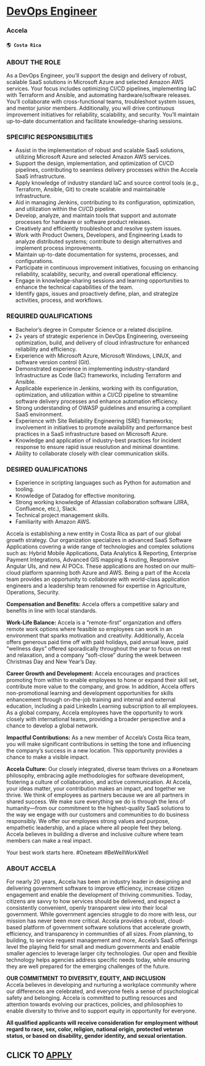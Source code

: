 # [DevOps Engineer](https://www.remotewlb.com/apply/devops-engineer-86066)  
### Accela  
#### `🌎 Costa Rica`  

### ABOUT THE ROLE

As a DevOps Engineer, you'll support the design and delivery of robust, scalable SaaS solutions in Microsoft Azure and selected Amazon AWS services. Your focus includes optimizing CI/CD pipelines, implementing IaC with Terraform and Ansible, and automating hardware/software releases. You’ll collaborate with cross-functional teams, troubleshoot system issues, and mentor junior members. Additionally, you will drive continuous improvement initiatives for reliability, scalability, and security. You’ll maintain up-to-date documentation and facilitate knowledge-sharing sessions.

### SPECIFIC RESPONSIBILITIES

  * Assist in the implementation of robust and scalable SaaS solutions, utilizing Microsoft Azure and selected Amazon AWS services.
  * Support the design, implementation, and optimization of CI/CD pipelines, contributing to seamless delivery processes within the Accela SaaS infrastructure.
  * Apply knowledge of industry standard IaC and source control tools (e.g., Terraform, Ansible, Git) to create scalable and maintainable infrastructure. 
  * Aid in managing Jenkins, contributing to its configuration, optimization, and utilization within the CI/CD pipeline.
  * Develop, analyze, and maintain tools that support and automate processes for hardware or software product releases. 
  * Creatively and efficiently troubleshoot and resolve system issues. 
  * Work with Product Owners, Developers, and Engineering Leads to analyze distributed systems; contribute to design alternatives and implement process improvements.
  * Maintain up-to-date documentation for systems, processes, and configurations.
  * Participate in continuous improvement initiatives, focusing on enhancing reliability, scalability, security, and overall operational efficiency.
  * Engage in knowledge-sharing sessions and learning opportunities to enhance the technical capabilities of the team.
  * Identify gaps, issues and proactively define, plan, and strategize activities, process, and workflows.

### REQUIRED QUALIFICATIONS

  * Bachelor’s degree in Computer Science or a related discipline.
  * 2+ years of strategic experience in DevOps Engineering, overseeing optimization, build, and delivery of cloud infrastructure for enhanced reliability and efficiency.
  * Experience with Microsoft Azure, Microsoft Windows, LINUX, and software version control (Git).
  * Demonstrated experience in implementing industry-standard Infrastructure as Code (IaC) frameworks, including Terraform and Ansible.
  * Applicable experience in Jenkins, working with its configuration, optimization, and utilization within a CI/CD pipeline to streamline software delivery processes and enhance automation efficiency.
  * Strong understanding of OWASP guidelines and ensuring a compliant SaaS environment.
  * Experience with Site Reliability Engineering (SRE) frameworks; involvement in initiatives to promote availability and performance best practices in a SaaS infrastructure based on Microsoft Azure.
  * Knowledge and application of industry-best practices for incident response to ensure rapid issue resolution and minimal downtime.
  * Ability to collaborate closely with clear communication skills.

### DESIRED QUALIFICATIONS

  * Experience in scripting languages such as Python for automation and tooling.
  * Knowledge of Datadog for effective monitoring.
  * Strong working knowledge of Atlassian collaboration software (JIRA, Confluence, etc.), Slack.
  * Technical project management skills.
  * Familiarity with Amazon AWS.

Accela is establishing a new entity in Costa Rica as part of our global growth strategy. Our organization specializes in advanced SaaS Software Applications covering a wide range of technologies and complex solutions such as: Hybrid Mobile Applications, Data Analytics & Reporting, Enterprise Payment Integrations, Advanced GIS mapping & routing, Responsive Angular UIs, and new AI POCs. These applications are hosted on our multi-cloud platform spanning both Azure and AWS. Being a part of the Accela team provides an opportunity to collaborate with world-class application engineers and a leadership team renowned for expertise in Agriculture, Operations, Security.

 **Compensation and Benefits:** Accela offers a competitive salary and benefits in line with local standards.

 **Work-Life Balance:** Accela is a “remote-first” organization and offers remote work options where feasible so employees can work in an environment that sparks motivation and creativity. Additionally, Accela offers generous paid time off with paid holidays, paid annual leave, paid “wellness days” offered sporadically throughout the year to focus on rest and relaxation, and a company “soft-close” during the week between Christmas Day and New Year’s Day.

 **Career Growth and Development:** Accela encourages and practices promoting from within to enable employees to hone or expand their skill set, contribute more value to the company, and grow. In addition, Accela offers non-promotional learning and development opportunities for skills enhancement through on-the-job training and internal and external education, including a paid LinkedIn Learning subscription to all employees. As a global company, Accela employees have the opportunity to work closely with international teams, providing a broader perspective and a chance to develop a global network.

 **Impactful Contributions:** As a new member of Accela’s Costa Rica team, you will make significant contributions in setting the tone and influencing the company’s success in a new location. This opportunity provides a chance to make a visible impact.

 **Accela Culture:** Our closely integrated, diverse team thrives on a #oneteam philosophy, embracing agile methodologies for software development, fostering a culture of collaboration, and active communication. At Accela, your ideas matter, your contribution makes an impact, and together we thrive. We think of employees as partners because we are all partners in shared success. We make sure everything we do is through the lens of humanity—from our commitment to the highest-quality SaaS solutions to the way we engage with our customers and communities to do business responsibly. We offer our employees strong values and purpose, empathetic leadership, and a place where all people feel they belong. Accela believes in building a diverse and inclusive culture where team members can make a real impact.

Your best work starts here. #Oneteam #BeWellWorkWell

### ABOUT ACCELA

For nearly 20 years, Accela has been an industry leader in designing and delivering government software to improve efficiency, increase citizen engagement and enable the development of thriving communities. Today, citizens are savvy to how services should be delivered, and expect a consistently convenient, openly transparent view into their local government. While government agencies struggle to do more with less, our mission has never been more critical. Accela provides a robust, cloud-based platform of government software solutions that accelerate growth, efficiency, and transparency in communities of all sizes. From planning, to building, to service request management and more, Accela’s SaaS offerings level the playing field for small and medium governments and enable smaller agencies to leverage larger city technologies. Our open and flexible technology helps agencies address specific needs today, while ensuring they are well prepared for the emerging challenges of the future.

 **OUR COMMITMENT TO DIVERSITY, EQUITY, AND INCLUSION**  
Accela believes in developing and nurturing a workplace community where our differences are celebrated, and everyone feels a sense of psychological safety and belonging. Accela is committed to putting resources and attention towards evolving our practices, policies, and philosophies to enable diversity to thrive and to support equity in opportunity for everyone.

 **All qualified applicants will receive consideration for employment without regard to race, sex, color, religion, national origin, protected veteran status, or based on disability, gender identity, and sexual orientation.**

  
## CLICK TO [APPLY](https://www.remotewlb.com/apply/devops-engineer-86066)

